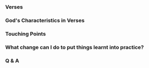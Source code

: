### Verses

### God's Characteristics in Verses

### Touching Points

### What change can I do to put things learnt into practice?

### Q & A
